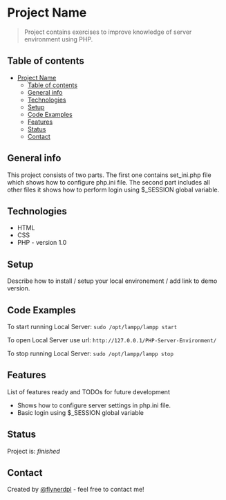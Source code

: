 # Project Name
> Project contains exercises to improve knowledge of server environment using PHP.

## Table of contents
- [Project Name](#project-name)
  - [Table of contents](#table-of-contents)
  - [General info](#general-info)
  - [Technologies](#technologies)
  - [Setup](#setup)
  - [Code Examples](#code-examples)
  - [Features](#features)
  - [Status](#status)
  - [Contact](#contact)

## General info
This project consists of two parts. The first one contains set_ini.php file which shows how to configure php.ini file. The second part includes all other files it shows how to perform login using $_SESSION global variable.


## Technologies
* HTML
* CSS
* PHP - version 1.0

## Setup
Describe how to install / setup your local environement / add link to demo version.

## Code Examples
To start running Local Server:
`sudo /opt/lampp/lampp start`

To open Local Server use url:
`http://127.0.0.1/PHP-Server-Environment/`

To stop running Local Server:
`sudo /opt/lampp/lampp stop`

## Features
List of features ready and TODOs for future development
* Shows how to configure server settings in php.ini file.
* Basic login using $_SESSION global variable

## Status
Project is: _finished_

## Contact
Created by [@flynerdpl](https://www.flynerd.pl/) - feel free to contact me!
